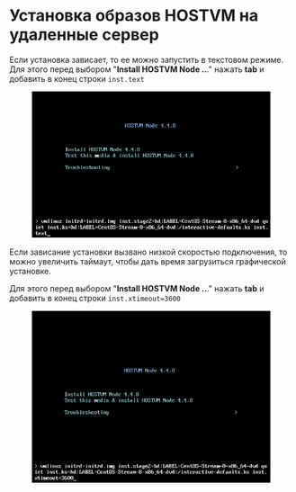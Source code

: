# Установка образов HOSTVM на удаленные сервер

Если установка зависает, то ее можно запустить в текстовом режиме. Для этого перед выбором "**Install HOSTVM Node ..**." нажать **tab** и добавить в конец строки `inst.text`

<figure><img src="../../../.gitbook/assets/image (16).png" alt=""><figcaption></figcaption></figure>

Если зависание установки вызвано низкой скоростью подключения, то можно увеличить таймаут, чтобы дать время загрузиться графической установке.

Для этого перед выбором "**Install HOSTVM Node ..**." нажать **tab** и добавить в конец строки `inst.xtimeout=3600`

<figure><img src="../../../.gitbook/assets/image (7).png" alt=""><figcaption></figcaption></figure>
